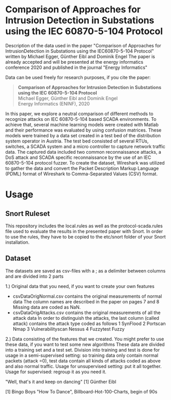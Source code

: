 # Comparison of Approaches for Intrusion Detection in Substations using the IEC 60870-5-104 Protocol

Description of the data used in the paper "Comparison of Approaches for IntrusionDetection in Substations using the IEC60870-5-104 Protocol"
written by Michael Egger, Günther Eibl and Dominik Engel
The paper is already accepted and will be presented at the energy informatics conference 2020 and published in the journal "Energy Informatics"

Data can be used freely for research purposes, if you cite the paper:

> **Comparison of Approaches for Intrusion Detection in Substations <br>
> using the IEC 60870-5-104 Protocol** <br>
> Michael Egger, Günther Eibl and Dominik Engel <br>
> Energy Informatics (ENINF), 2020

In this paper, we explore a neutral comparison of different methods to recognize attacks on IEC 60870-5-104 based SCADA environments. To achieve that, several machine learning models were created with Matlab and their performance was evaluated by using confusion matrices. These models were trained by a data set created in a test bed of the distribution system operator in Austria. The test bed consisted of several RTUs, switches, a SCADA system and a micro controller to capture network traffic data. The captured data included  two common reconnaissance attacks, a DoS attack and SCADA specific reconnaissance by the use of an IEC 60870-5-104 protocol fuzzer. To create the dataset, Wireshark was utilized to gather the data and convert the Packet Description Markup Language (PDML) format of Wireshark to Comma-Separated Values (CSV) format.

# Usage

## Snort Ruleset
This repository includes the local.rules as well as the protocol-scada.rules file used to evaluate the results in the presented paper with Snort.
In order to use the rules, they have to be copied to the etc/snort folder of your Snort installation.

## Dataset
The datasets are saved as csv-files with a ; as a delimiter between columns and are divided into 2 parts

1.) Original data that you need, if you want to create your own features
- csvDataOrigNormal.csv contains the original measurements of normal data
The column names are described in the paper on pages 7 and 8
Missing data are coded as NaN.
- csvDataOrigAttacks.csv contains the original measurements of all the attack data
In order to distinguish the attacks, the last column (called attack) contains the attack type coded as follows
1	SynFlood
2	Portscan Nmap
3   Vulnerabilityscan Nessus
4	Fuzzytest Fuzzy

2.) Data consisting of the features that we created. You might prefer to use these data, if you want to test some new algorithms
These data are divided into a training set and a test set.
Division into training and test is done for usage in a semi-supervised setting: so training data only contain normal packets (attack =0), test data contain all kinds of attacks coded as above and also normal traffic.
Usage for unsupervised setting: put it all together.
Usage for supervised: regroup it as you need it.

"Well, that's it and keep on dancing" [1]
Günther Eibl

[1] Bingo Boys "How To Dance",  Billboard-Hot-100-Charts, begin of 90s
